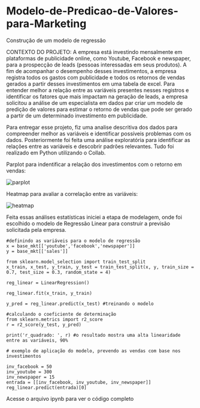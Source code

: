 # Modelo-de-Predicao-de-Valores-para-Marketing
Construção de um modelo de regressão 

CONTEXTO DO PROJETO:
A empresa está investindo mensalmente em plataformas de publicidade online, como Youtube, Facebook e newspaper, para a prospecção de leads 
(pessoas interessadas em seus produtos). A fim de acompanhar o desempenho desses investimentos, a empresa registra todos os gastos com 
publicidade e todos os retornos de vendas gerados a partir desses investimentos em uma tabela de excel.
Para entender melhor a relação entre as variáveis presentes nesses registros e identificar os fatores que mais impactam na geração de leads,
a empresa solicitou a análise de um especialista em dados par criar um modelo de predição de valores para estimar o retorno de vendas que 
pode ser gerado a partir de um determinado investimento em publicidade.

Para entregar esse projeto, fiz uma analise descritiva dos dados para compreender melhor as variáveis e identificar possíveis problemas com 
os dados. Posteriormente foi feita uma análise exploratória para identificar as relações entre as variáveis e descobrir padrões relevantes.
Tudo foi realizado em Python utilizando o Collab.

Parplot para indentificar a relação dos investimentos com o retorno em vendas:

![parplot](https://github.com/user-attachments/assets/03005efa-baf5-42bd-a70e-3edf93fb433d)

Heatmap para avaliar a correlação entre as variáveis:

![heatmap](https://github.com/user-attachments/assets/28fa7ef7-3445-429f-a279-2ee00947f117)


Feita essas análises estatísticas iniciei a etapa de modelagem, onde foi escolhido o modelo de Regressão Linear para construir a previsão 
solicitada pela empresa. 

```
#definindo as variáveis para o modelo de regressão
x = base_mkt[['youtube','facebook','newspaper']]
y = base_mkt[['sales']]

from sklearn.model_selection import train_test_split
x_train, x_test, y_train, y_test = train_test_split(x, y, train_size = 0.7, test_size = 0.3, random_state = 4)

reg_linear = LinearRegression()

reg_linear.fit(x_train, y_train)

y_pred = reg_linear.predict(x_test) #treinando o modelo

#calculando o coeficiente de determinação
from sklearn.metrics import r2_score
r = r2_score(y_test, y_pred)

print('r_quadrado: ', r) #o resultado mostra uma alta linearidade entre as variáveis, 90%

# exemplo de aplicação do modelo, prevendo as vendas com base nos investimentos

inv_facebook = 50
inv_youtube = 300
inv_newspaper = 15
entrada = [[inv_facebook, inv_youtube, inv_newspaper]]
reg_linear.predict(entrada)[0]

```

Acesse o arquivo ipynb para ver o código completo


